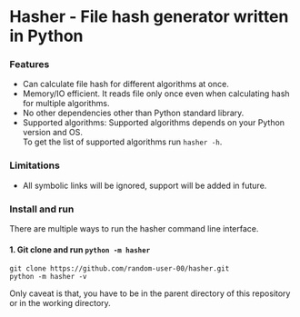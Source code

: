 # Hasher - File hash generator written in Python
### Features
- Can calculate file hash for different algorithms at once.
- Memory/IO efficient. It reads file only once even when calculating hash for multiple algorithms.
- No other dependencies other than Python standard library.
- Supported algorithms: Supported algorithms depends on your Python version and OS.  
  To get the list of supported algorithms run `hasher -h`.

### Limitations
- All symbolic links will be ignored, support will be added in future.

### Install and run
There are multiple ways to run the hasher command line interface.
#### 1. Git clone and run `python -m hasher`
```
git clone https://github.com/random-user-00/hasher.git
python -m hasher -v
```
Only caveat is that, you have to be in the parent directory of this repository or in the working directory.